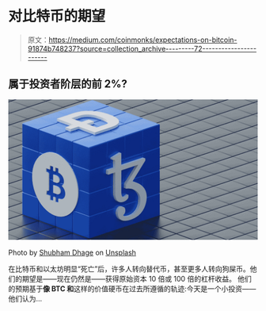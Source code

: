 # 对比特币的期望

> 原文：<https://medium.com/coinmonks/expectations-on-bitcoin-91874b748237?source=collection_archive---------72----------------------->

## 属于投资者阶层的前 2%?

![](img/4b25cdfeb4ab8ab0051d3a022e299340.png)

Photo by [Shubham Dhage](https://unsplash.com/@theshubhamdhage?utm_source=medium&utm_medium=referral) on [Unsplash](https://unsplash.com?utm_source=medium&utm_medium=referral)

在比特币和以太坊明显“死亡”后，许多人转向替代币，甚至更多人转向狗屎币。他们的期望是——现在仍然是——获得原始资本 10 倍或 100 倍的杠杆收益。
他们的预期基于**像 BTC 和**这样的价值硬币在过去所遵循的轨迹:今天是一个小投资——他们认为…